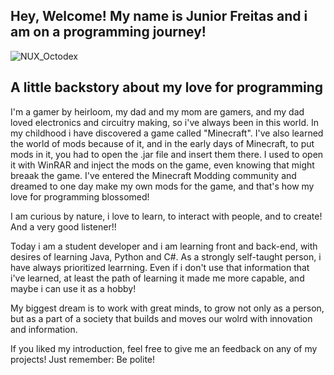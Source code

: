 ## Hey, Welcome! My name is Junior Freitas and i am on a programming journey!  ##

![NUX_Octodex](https://github.com/user-attachments/assets/dd494af1-3d71-4ad1-9cbb-a96af718b0a3)

## A little backstory about my love for programming ##

I'm a gamer by heirloom, my dad and my mom are gamers, and my dad loved electronics and circuitry making, so i've always been in this world. In my childhood i have discovered a game called "Minecraft". I've also learned the world of mods because of it, and in the early days of Minecraft, to put mods in it, you had to open the .jar file and insert them there. I used to open it with WinRAR and inject the mods on the game, even knowing that might breaak the game. I've entered the Minecraft Modding community and dreamed to one day make my own mods for the game, and that's how my love for programming blossomed!

I am curious by nature, i love to learn, to interact with people, and to create! And a very good listener!!  

Today i am a student developer and i am learning front and back-end, with desires of learning Java, Python and C#. As a strongly self-taught person, i have always prioritized learrning. Even if i don't use that information that i've learned, at least the path of learning it made me more capable, and maybe i can use it as a hobby!

My biggest dream is to work with great minds, to grow not only as a person, but as a part of a society that builds and moves our wolrd with innovation and information.

If you liked my introduction, feel free to give me an feedback on any of my projects! Just remember: Be polite!



<!--
**FreNior/FreNior** is a ✨ _special_ ✨ repository because its `README.md` (this file) appears on your GitHub profile.

Here are some ideas to get you started:

- 🔭 I’m currently working on ...
- 🌱 I’m currently learning ...
- 👯 I’m looking to collaborate on ...
- 🤔 I’m looking for help with ...
- 💬 Ask me about ...
- 📫 How to reach me: ...
- 😄 Pronouns: ...
- ⚡ Fun fact: ...
-->
